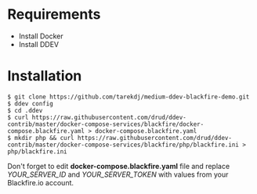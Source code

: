 # Requirements

* Install Docker
* Install DDEV

# Installation
````
$ git clone https://github.com/tarekdj/medium-ddev-blackfire-demo.git
$ ddev config
$ cd .ddev
$ curl https://raw.githubusercontent.com/drud/ddev-contrib/master/docker-compose-services/blackfire/docker-compose.blackfire.yaml > docker-compose.blackfire.yaml
$ mkdir php && curl https://raw.githubusercontent.com/drud/ddev-contrib/master/docker-compose-services/blackfire/php/blackfire.ini > php/blackfire.ini
````

Don't forget to edit **docker-compose.blackfire.yaml** file and replace *YOUR_SERVER_ID* and *YOUR_SERVER_TOKEN* with values from your Blackfire.io account.
